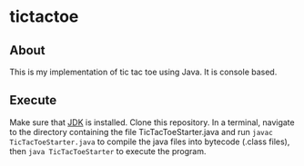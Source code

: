 # tictactoe

## About
This is my implementation of tic tac toe using Java. It is console based.

## Execute
Make sure that [JDK](https://www.oracle.com/ca-en/java/technologies/javase-jdk15-downloads.html) is installed. Clone this repository. In a terminal, navigate to the directory containing the file TicTacToeStarter.java and run `javac TicTacToeStarter.java` to compile the java files into bytecode (.class files), then `java TicTacToeStarter` to execute the program.
